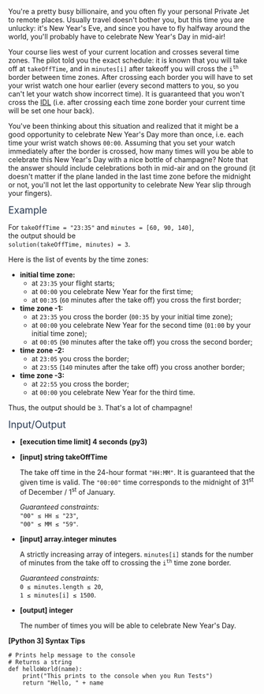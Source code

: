 <p>You're a pretty busy billionaire, and you often fly your personal Private Jet to remote places. Usually travel doesn't bother you, but this time you are unlucky: it's New Year's Eve, and since you have to fly halfway around the world, you'll probably have to celebrate New Year's Day in mid-air!</p>
<p>Your course lies west of your current location and crosses several time zones. The pilot told you the exact schedule: it is known that you will take off at <code>takeOffTime</code>, and in <code>minutes[i]</code> after takeoff you will cross the <code>i<sup>th</sup></code> border between time zones. After crossing each border you will have to set your wrist watch one hour earlier (every second matters to you, so you can't let your watch show incorrect time). It is guaranteed that you won't cross the <a href="https://en.wikipedia.org/wiki/International_Date_Line" target="_blank">IDL</a> (i.e. after crossing each time zone border your current time will be set one hour back).</p>
<p>You've been thinking about this situation and realized that it might be a good opportunity to celebrate New Year's Day more than once, i.e. each time your wrist watch shows <code>00:00</code>. Assuming that you set your watch immediately after the border is crossed, how many times will you be able to celebrate this New Year's Day with a nice bottle of champagne? Note that the answer should include celebrations both in mid-air and on the ground (it doesn't matter if the plane landed in the last time zone before the midnight or not, you'll not let the last opportunity to celebrate New Year slip through your fingers).</p>
<p><span class="markdown--header" style="color:#2b3b52;font-size:1.4em">Example</span></p>
<p>For <code>takeOffTime = "23:35"</code> and <code>minutes = [60, 90, 140]</code>,<br />
the output should be<br />
<code>solution(takeOffTime, minutes) = 3</code>.</p>
<p>Here is the list of events by the time zones:</p>
<ul>
<li><strong>initial time zone:</strong>
<ul>
<li>at <code>23:35</code> your flight starts;</li>
<li>at <code>00:00</code> you celebrate New Year for the first time;</li>
<li>at <code>00:35</code> (<code>60</code> minutes after the take off) you cross the first border;</li>
</ul>
</li>
<li><strong>time zone -1:</strong>
<ul>
<li>at <code>23:35</code> you cross the border (<code>00:35</code> by your initial time zone);</li>
<li>at <code>00:00</code> you celebrate New Year for the second time (<code>01:00</code> by your initial time zone);</li>
<li>at <code>00:05</code> (<code>90</code> minutes after the take off) you cross the second border;</li>
</ul>
</li>
<li><strong>time zone -2:</strong>
<ul>
<li>at <code>23:05</code> you cross the border;</li>
<li>at <code>23:55</code> (<code>140</code> minutes after the take off) you cross another border;</li>
</ul>
</li>
<li><strong>time zone -3:</strong>
<ul>
<li>at <code>22:55</code> you cross the border;</li>
<li>at <code>00:00</code> you celebrate New Year for the third time.</li>
</ul>
</li>
</ul>
<p>Thus, the output should be <code>3</code>. That's a lot of champagne!</p>
<p><span class="markdown--header" style="color:#2b3b52;font-size:1.4em">Input/Output</span></p>
<ul>
<li>
<p><strong>[execution time limit] 4 seconds (py3)</strong></p>
</li>
<li>
<p><strong>[input] string takeOffTime</strong></p>
<p>The take off time in the 24-hour format <code>"HH:MM"</code>. It is guaranteed that the given time is valid. The <code>"00:00"</code> time corresponds to the midnight of 31<sup>st</sup> of December / 1<sup>st</sup> of January.</p>
<p><em>Guaranteed constraints:</em><br />
<code>"00" ≤ HH ≤ "23"</code>,<br />
<code>"00" ≤ MM ≤ "59"</code>.</p>
</li>
<li>
<p><strong>[input] array.integer minutes</strong></p>
<p>A strictly increasing array of integers. <code>minutes[i]</code> stands for the number of minutes from the take off to crossing the <code>i<sup>th</sup></code> time zone border.</p>
<p><em>Guaranteed constraints:</em><br />
<code>0 ≤ minutes.length ≤ 20</code>,<br />
<code>1 ≤ minutes[i] ≤ 1500</code>.</p>
</li>
<li>
<p><strong>[output] integer</strong></p>
<p>The number of times you will be able to celebrate New Year's Day.</p>
</li>
</ul>
<p><strong>[Python 3] Syntax Tips</strong></p>
<pre><code class="language-python"><span class="hljs-comment"># Prints help message to the console</span>
<span class="hljs-comment"># Returns a string</span>
<span class="hljs-keyword">def</span> <span class="hljs-title function_">helloWorld</span>(<span class="hljs-params">name</span>):
    <span class="hljs-built_in">print</span>(<span class="hljs-string">"This prints to the console when you Run Tests"</span>)
    <span class="hljs-keyword">return</span> <span class="hljs-string">"Hello, "</span> + name

</code></pre>
